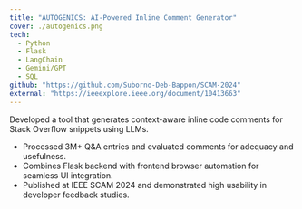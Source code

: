 ```yaml
---
title: "AUTOGENICS: AI-Powered Inline Comment Generator"
cover: ./autogenics.png
tech:
  - Python
  - Flask
  - LangChain
  - Gemini/GPT
  - SQL
github: "https://github.com/Suborno-Deb-Bappon/SCAM-2024"
external: "https://ieeexplore.ieee.org/document/10413663"
---
```


Developed a tool that generates context-aware inline code comments for Stack Overflow snippets using LLMs.

- Processed 3M+ Q&A entries and evaluated comments for adequacy and usefulness.
- Combines Flask backend with frontend browser automation for seamless UI integration.
- Published at IEEE SCAM 2024 and demonstrated high usability in developer feedback studies.
